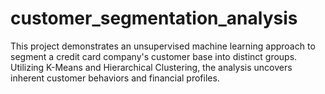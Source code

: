 # customer_segmentation_analysis
This project demonstrates an unsupervised machine learning approach to segment a credit card company's customer base into distinct groups. Utilizing K-Means and Hierarchical Clustering, the analysis uncovers inherent customer behaviors and financial profiles.
